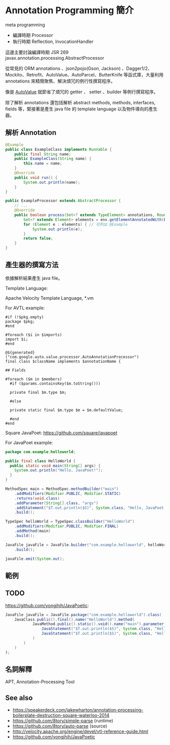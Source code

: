 # Annotation Programming 簡介

meta programming

* 編譯時期 Processor
* 執行時期 Reflection, InvocationHandler

這邊主要討論編譯時期 JSR 269 javax.annotation.processing.AbstractProcessor

從常見的 ORM annotations 、json2pojo(Gson, Jackson) 、Dagger1/2、Mockito、Retrofit、AutoValue、AutoParcel、ButterKnife 等函式庫，大量利用 annotations 來精簡聚焦、解決煩冗的例行性撰寫程序。

像是 [AutoValue](autovalue.md) 就節省了煩冗的 getter 、 setter 、builder 等例行撰寫程序。

除了解析 annotations 還包括解析 abstract methods, methods, interfaces, fields 等，緊接著是產生 java file 的 template language 以及物件導向的產生器。

## 解析 Annotation

```java
@Example
public class ExampleClass implements Runnable {
    public final String name;
    public ExampleClass(String name) {
        this.name = name;
    }
    @Override
    public void run() {
        System.out.println(name);
    }
}
```

```java
public ExampleProcessor extends AbstractProcessor {
    // ...
    @Override
    public boolean process(Set<? extends TypeElement> annotations, RoundEnvironment env) {
        Set<? extends Element> elements = env.getElementAnnotatedWith(Example.class);
        for (Element e : elements) { // 可列出 @Example
            System.out.println(e);
        }
        return false;
    }
}
```

## 產生器的撰寫方法

依據解析結果產生 java file。

Template Language:

Apache Velocity Template Language, *.vm

For AVTL example:

```vm
#if (!$pkg.empty)
package $pkg;
#end

#foreach ($i in $imports)
import $i;
#end

@${generated}("com.google.auto.value.processor.AutoAnnotationProcessor")
final class $className implements $annotationName {

## Fields

#foreach ($m in $members)
  #if ($params.containsKey($m.toString()))

  private final $m.type $m;

  #else

  private static final $m.type $m = $m.defaultValue;

  #end
#end
```


Square JavaPoet: https://github.com/square/javapoet

For JavaPoet example:

```java
package com.example.helloworld;

public final class HelloWorld {
  public static void main(String[] args) {
    System.out.println("Hello, JavaPoet!");
  }
}
```

```java
MethodSpec main = MethodSpec.methodBuilder("main")
    .addModifiers(Modifier.PUBLIC, Modifier.STATIC)
    .returns(void.class)
    .addParameter(String[].class, "args")
    .addStatement("$T.out.println($S)", System.class, "Hello, JavaPoet!")
    .build();

TypeSpec helloWorld = TypeSpec.classBuilder("HelloWorld")
    .addModifiers(Modifier.PUBLIC, Modifier.FINAL)
    .addMethod(main)
    .build();

JavaFile javaFile = JavaFile.builder("com.example.helloworld", helloWorld)
    .build();

javaFile.emit(System.out);
```

## 範例

## TODO

https://github.com/yongjhih/JavaPoetic:

```java
JavaFile javaFile = JavaFile.package("com.example.helloworld").class(
    JavaClass.public().final().name("HelloWorld").method(
            JavaMethod.public().static().void().name("main").parameter(String[].class, "args").statement(
                JavaStatement("$T.out.println($S)", System.class, "Hello, JavaPoet!"),
                JavaStatement("$T.out.println($S)", System.class, "Hello, JavaPoet!")
            )
        )
    )
);
```

## 名詞解釋

APT, Annotation-Processing Tool

## See also

* https://speakerdeck.com/jakewharton/annotation-processing-boilerplate-destruction-square-waterloo-2014
* https://github.com/8tory/simple-parse (runtime)
* https://github.com/8tory/auto-parse (source)
* http://velocity.apache.org/engine/devel/vtl-reference-guide.html
* https://github.com/yongjhih/JavaPoetic
